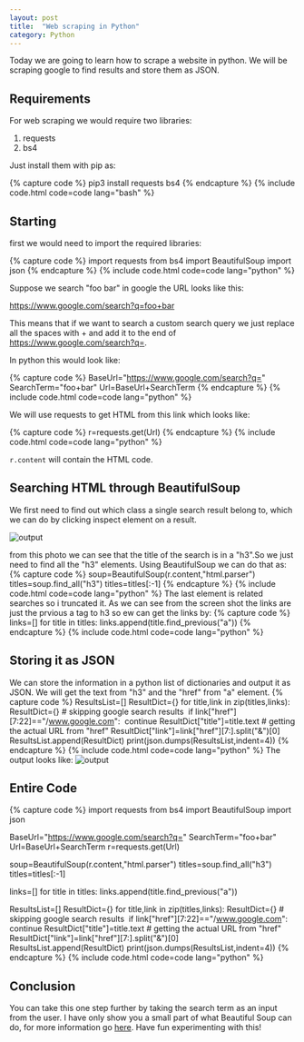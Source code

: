 ```yaml
---
layout: post
title:  "Web scraping in Python"
category: Python
---
```


Today we are going to learn how to scrape a website in python. We will be scraping google to find results and store them as JSON.

## Requirements

For web scraping we would require two libraries: 

1. requests
2. bs4

Just install them with pip as:

{% capture code %}
pip3 install requests bs4
{% endcapture %}
{% include code.html code=code lang="bash" %}

## Starting

first we would need to import the required libraries:

{% capture code %}
import requests
from bs4 import BeautifulSoup
import json
{% endcapture %}
{% include code.html code=code lang="python" %}

Suppose we search "foo bar" in google the URL looks like this:

https://www.google.com/search?q=foo+bar 

This means that if we want to search a custom search query we just replace all the spaces with + and add it to the end of https://www.google.com/search?q=.

In python this would look like:

{% capture code %}
BaseUrl="https://www.google.com/search?q="
SearchTerm="foo+bar"
Url=BaseUrl+SearchTerm
{% endcapture %}
{% include code.html code=code lang="python" %}

We will use requests to get HTML from this link which looks like:

{% capture code %}
r=requests.get(Url)
{% endcapture %}
{% include code.html code=code lang="python" %}

```r.content``` will contain the HTML code.

## Searching HTML through BeautifulSoup

We first need to find out which class a single search result belong to, which we can do by clicking inspect element on a result.

![output](/assets/web-scraping-in-python-1.png)

from this photo we can see that the title of the search is in a "h3".So we just need to find all the "h3"  elements. Using BeautifulSoup we can do that as:
{% capture code %}
soup=BeautifulSoup(r.content,"html.parser")
titles=soup.find_all("h3")
titles=titles[:-1]
{% endcapture %}
{% include code.html code=code lang="python" %}
The last element is related searches so i truncated it. As we can see from the screen shot the links are just the prvious a tag to h3 so ew can get the links by:
{% capture code %}
links=[]
for title in titles:
    links.append(title.find_previous("a"))
{% endcapture %}
{% include code.html code=code lang="python" %}

## Storing it as JSON
We can store the information in a python list of dictionaries and output it as JSON. We will get the text from "h3" and the "href" from "a" element.
{% capture code %}
ResultsList=[]
ResultDict={}
for title,link in zip(titles,links):
	ResultDict={}
	# skipping google search results
​	if link["href"][7:22]=="/www.google.com":
​		continue
​	ResultDict["title"]=title.text
	# getting the actual URL from "href"
​	ResultDict["link"]=link["href"][7:].split("&")[0]
​	ResultsList.append(ResultDict)
print(json.dumps(ResultsList,indent=4))
{% endcapture %}
{% include code.html code=code lang="python" %}
The output looks like:
![output](/assets/web-scraping-in-python-2.png)

## Entire Code
{% capture code %}
import requests
from bs4 import BeautifulSoup
import json

BaseUrl="https://www.google.com/search?q="
SearchTerm="foo+bar"
Url=BaseUrl+SearchTerm
r=requests.get(Url)

soup=BeautifulSoup(r.content,"html.parser")
titles=soup.find_all("h3")
titles=titles[:-1]

links=[]
for title in titles:
    links.append(title.find_previous("a"))

ResultsList=[]
ResultDict={}
for title,link in zip(titles,links):
	ResultDict={}
	# skipping google search results
​	if link["href"][7:22]=="/www.google.com":
​		continue
​	ResultDict["title"]=title.text
	# getting the actual URL from "href"
​	ResultDict["link"]=link["href"][7:].split("&")[0]
​	ResultsList.append(ResultDict)
print(json.dumps(ResultsList,indent=4))
{% endcapture %}
{% include code.html code=code lang="python" %}

## Conclusion
You can take this one step further by taking the search term as an input from the user. I have only show you a small part of what Beautiful Soup can do, for more information go [here](https://beautiful-soup-4.readthedocs.io/en/latest/). Have fun experimenting with this!
